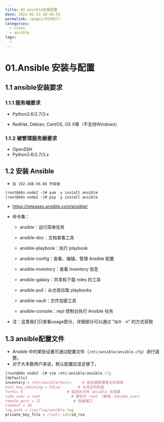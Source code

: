 ```yaml
---
title: 02.ansible安装配置
date: 2021-02-13 10:46:53
permalink: /pages/91505f/
categories:
  - Linux
  - ansible
tags:
  - 
---
```


# 01.Ansible 安装与配置

## 1.1 ansible安装要求

### 1.1.1 服务端要求

- Python2.6/2.7/3.x

- RedHat, Debian, CentOS, OS X等（不支持Windows）

### 1.1.2 被管理服务器要求

- OpenSSH
- Python2.6/2.7/3.x

## 1.2 安装 Ansible

- `在 192.168.56.66 中安装`

```javascript
[root@k8s-node2 ~]# yum -y install ansible
[root@k8s-node2 ~]# pip -y install ansible
```

- https://releases.ansible.com/ansible/

- 命令集：
     - ansible：运行简单任务
     - ansible-doc：文档查看工具
     - ansible-playbook：执行 playbook
     - ansible-config：查看、编辑、管理 Ansible 配置
     - ansible-inventory：查看 inventory 信息

     - ansible-galaxy：共享和下载 roles 的工具
     - ansible-pull：从仓库拉取 playbooks
     - ansible-vault：文件加密工具
     - ansible-console：repl 控制台执行 Ansible 任务

- 注：这里我们只查看usage部分，详细部分可以通过 "`指令 -h`"  的方式获取

## 1.3 ansible配置文件

- Ansible 中的某些设置可通过配置文件（`/etc/ansible/ansible.cfg`）进行调整。
- 对于大多数用户来说，默认配置应该足够了。

```javascript
[root@k8s-node2 ~]# vim /etc/ansible/ansible.cfg 
[defaults]
inventory = /etc/ansible/hosts     # 指定被管理端主机清单
host_key_checking = False        # 关闭主机检查
forks= 5                    # 指定执行时 ansible 并发数
sudo_user = root              # 提权为 root （新版：become_user）
remote_port = 22               # 连接端口
timeout = 10
log_path = /var/log/ansible.log
private_key_file = /root/.ssh/id_rsa
```

